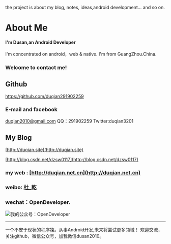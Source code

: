 the project is about my blog, notes, ideas,android development... and so on.

# About Me

#### I'm Dusan,an Android Developer
I'm concentrated on android，web & native.
I'm from GuangZhou.China.
### Welcome to contact me!

## Github
https://github.com/duqian291902259
### E-mail and facebook
duqian2010@gmail.com
QQ：291902259
Twitter:duqian3201
## My Blog
[http://duqian.site](http://duqian.site)

[http://blog.csdn.net/dzsw0117](http://blog.csdn.net/dzsw0117)

### my web : [http://duqian.net.cn](http://duqian.net.cn)
### weibo: [杜_乾](http://weibo.com/2876301234)
### wechat：OpenDeveloper.

![我的公众号：OpenDeveloper](http://img.blog.csdn.net/20160708144434618)

---


<!-- more -->
一个不安于现状的程序猿。从事Android开发,未来将尝试更多领域！
欢迎交流，关注github，微信公众号，加我微信dusan2010。